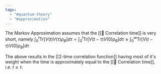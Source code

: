 ```yaml
---
tags:
  - "#quantum-theory"
  - "#approximation"
---
```

The Markov Approximation assumes that the [[📘 Correlation time]] is very short, namely $\int_0^t \mathrm{Tr}[V(t)V(\tau)\rho_B]d\tau = \int_0^t\mathrm{Tr}[V(t-\tau)V(0)\rho_B]d\tau \approx \int_0^\infty \mathrm{Tr}[V(t-\tau)V(0) \rho_B]d\tau$ 

The above results in the [[2-time correlation function]] having most of it's weight when the time is approximately equal to the [[📘 Correlation time]], i.e. $t \approx \tau$.
